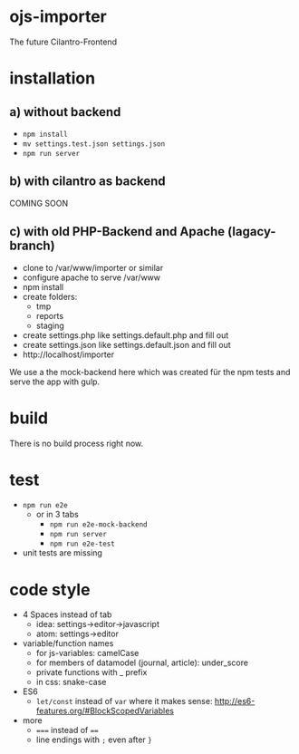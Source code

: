 # ojs-importer
The future Cilantro-Frontend

# installation

## a) without backend
- `npm install`
- `mv settings.test.json settings.json`
- `npm run server`

## b) with cilantro as backend
COMING SOON

## c) with old PHP-Backend and Apache (lagacy-branch)
- clone to /var/www/importer or similar
- configure apache to serve /var/www
- npm install
- create folders:
    - tmp 
    - reports
    - staging
- create settings.php like settings.default.php and fill out
- create settings.json like settings.default.json and fill out
- http://localhost/importer



We use a the mock-backend here which was created für the npm tests and serve the app with gulp.

# build
There is no build process right now.

# test
- `npm run e2e`
    - or in 3 tabs
        - `npm run e2e-mock-backend`
        - `npm run server`
        - `npm run e2e-test`
- unit tests are missing 

# code style

- 4 Spaces instead of tab
    - idea: settings->editor->javascript
    - atom: settings->editor
- variable/function names
    - for js-variables: camelCase 
    - for members of datamodel (journal, article): under_score
    - private functions with _ prefix
    - in css: snake-case 
- ES6
    - `let/const` instead of `var` where it makes sense: http://es6-features.org/#BlockScopedVariables
- more    
    - `===` instead of `==`
    - line endings with `;` even after `}` 
    